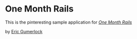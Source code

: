 # One Month Rails

This is the pinteresting sample application for
[*One Month Rails*](http://onemonthrails.com)

by [Eric Gumerlock](http://dotabuff.com)
